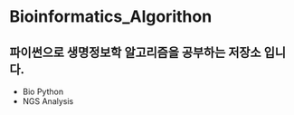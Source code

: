 # Bioinformatics_Algorithon

## 파이썬으로 생명정보학 알고리즘을 공부하는 저장소 입니다.   
  
 - Bio Python  
 - NGS Analysis  
